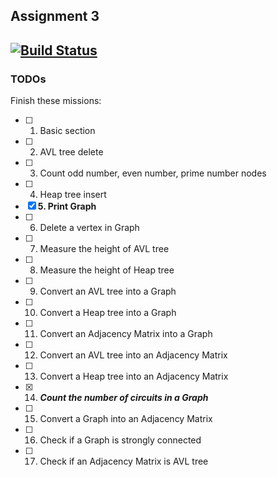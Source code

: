 ## Assignment 3
[![Build Status](https://travis-ci.org/Khang-NT/assignment3-ctdl-2016-1.svg?branch=ass3_implement)](https://travis-ci.org/Khang-NT/assignment3-ctdl-2016-1)
----------------
### TODOs
Finish these missions:  

* [ ] 1. Basic section  
* [ ] 2. AVL tree delete  
* [ ] 3. Count odd number, even number, prime number nodes  
* [ ] 4. Heap tree insert  
* [x] **5. Print Graph**  
* [ ] 6. Delete a vertex in Graph  
* [ ] 7. Measure the height of AVL tree  
* [ ] 8. Measure the height of Heap tree  
* [ ] 9. Convert an AVL tree into a Graph  
* [ ] 10. Convert a Heap tree into a Graph  
* [ ] 11. Convert an Adjacency Matrix into a Graph  
* [ ] 12. Convert an AVL tree into an Adjacency Matrix  
* [ ] 13. Convert a Heap tree into an Adjacency Matrix  
* [x] 14. **_Count the number of circuits in a Graph_**  
* [ ] 15. Convert a Graph into an Adjacency Matrix  
* [ ] 16. Check if a Graph is strongly connected  
* [ ] 17. Check if an Adjacency Matrix is AVL tree  
